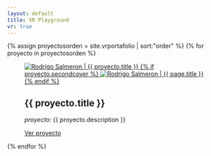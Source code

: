 ```yaml
---
layout: default
title: VR Playground
vr: true
---
```


<div class="content">
{% assign proyectosorden = site.vrportafolio | sort:"order" %}
	{% for proyecto in proyectosorden %}
	<figure>
      <a href="{{ proyecto.url }}">
				<img src="/images{{ proyecto.url }}{{ proyecto.cover }}" alt="Rodrigo Salmeron | {{ proyecto.title }}">
				{% if proyecto.secondcover %}
	        <img class="secondcover" src="/images{{ proyecto.url }}{{ proyecto.secondcover }}" alt="Rodrigo Salmeron | {{ page.title }}">
	      {% endif %}
			</a>
    <figcaption>
	    <h2>{{ proyecto.title }}</h2>
		<p><em>proyecto:</em> {{ proyecto.description }}</p>
		<a href="{{ proyecto.url }}">Ver proyecto</a>
    </figcaption>
    </figure>
{% endfor %}
</div>
